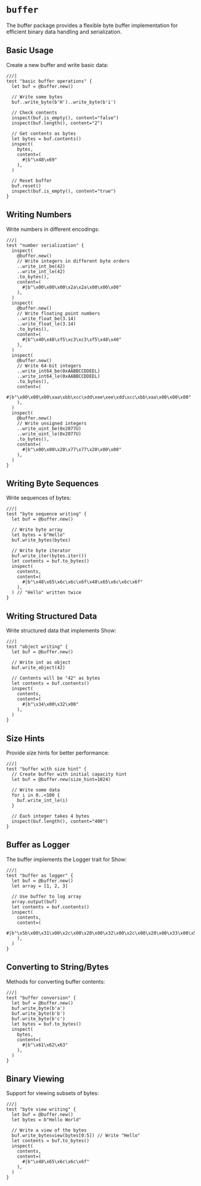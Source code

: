 # `buffer`

The buffer package provides a flexible byte buffer implementation for efficient binary data handling and serialization.

## Basic Usage

Create a new buffer and write basic data:

```moonbit
///|
test "basic buffer operations" {
  let buf = @buffer.new()

  // Write some bytes
  buf..write_byte(b'H')..write_byte(b'i')

  // Check contents
  inspect(buf.is_empty(), content="false")
  inspect(buf.length(), content="2")

  // Get contents as bytes
  let bytes = buf.contents()
  inspect(
    bytes,
    content=(
      #|b"\x48\x69"
    ),
  )

  // Reset buffer
  buf.reset()
  inspect(buf.is_empty(), content="true")
}
```

## Writing Numbers

Write numbers in different encodings:

```moonbit
///|
test "number serialization" {
  inspect(
    @buffer.new()
    // Write integers in different byte orders
    ..write_int_be(42)
    ..write_int_le(42)
    .to_bytes(),
    content=(
      #|b"\x00\x00\x00\x2a\x2a\x00\x00\x00"
    ),
  )
  inspect(
    @buffer.new()
    // Write floating point numbers
    ..write_float_be(3.14)
    ..write_float_le(3.14)
    .to_bytes(),
    content=(
      #|b"\x40\x48\xf5\xc3\xc3\xf5\x48\x40"
    ),
  )
  inspect(
    @buffer.new()
    // Write 64-bit integers
    ..write_int64_be(0xAABBCCDDEEL)
    ..write_int64_le(0xAABBCCDDEEL)
    .to_bytes(),
    content=(
      #|b"\x00\x00\x00\xaa\xbb\xcc\xdd\xee\xee\xdd\xcc\xbb\xaa\x00\x00\x00"
    ),
  )
  inspect(
    @buffer.new()
    // Write unsigned integers
    ..write_uint_be(0x2077U)
    ..write_uint_le(0x2077U)
    .to_bytes(),
    content=(
      #|b"\x00\x00\x20\x77\x77\x20\x00\x00"
    ),
  )
}
```

## Writing Byte Sequences

Write sequences of bytes:

```moonbit
///|
test "byte sequence writing" {
  let buf = @buffer.new()

  // Write byte array
  let bytes = b"Hello"
  buf.write_bytes(bytes)

  // Write byte iterator
  buf.write_iter(bytes.iter())
  let contents = buf.to_bytes()
  inspect(
    contents,
    content=(
      #|b"\x48\x65\x6c\x6c\x6f\x48\x65\x6c\x6c\x6f"
    ),
  ) // "Hello" written twice
}
```

## Writing Structured Data

Write structured data that implements Show:

```moonbit
///|
test "object writing" {
  let buf = @buffer.new()

  // Write int as object
  buf.write_object(42)

  // Contents will be "42" as bytes
  let contents = buf.contents()
  inspect(
    contents,
    content=(
      #|b"\x34\x00\x32\x00"
    ),
  )
}
```

## Size Hints

Provide size hints for better performance:

```moonbit
///|
test "buffer with size hint" {
  // Create buffer with initial capacity hint
  let buf = @buffer.new(size_hint=1024)

  // Write some data
  for i in 0..<100 {
    buf.write_int_le(i)
  }

  // Each integer takes 4 bytes
  inspect(buf.length(), content="400")
}
```

## Buffer as Logger

The buffer implements the Logger trait for Show:

```moonbit
///|
test "buffer as logger" {
  let buf = @buffer.new()
  let array = [1, 2, 3]

  // Use buffer to log array
  array.output(buf)
  let contents = buf.contents()
  inspect(
    contents,
    content=(
      #|b"\x5b\x00\x31\x00\x2c\x00\x20\x00\x32\x00\x2c\x00\x20\x00\x33\x00\x5d\x00"
    ),
  )
}
```

## Converting to String/Bytes

Methods for converting buffer contents:

```moonbit
///|
test "buffer conversion" {
  let buf = @buffer.new()
  buf.write_byte(b'a')
  buf.write_byte(b'b')
  buf.write_byte(b'c')
  let bytes = buf.to_bytes()
  inspect(
    bytes,
    content=(
      #|b"\x61\x62\x63"
    ),
  )
}
```

## Binary Viewing

Support for viewing subsets of bytes:

```moonbit
///|
test "byte view writing" {
  let buf = @buffer.new()
  let bytes = b"Hello World"

  // Write a view of the bytes
  buf.write_bytesview(bytes[0:5]) // Write "Hello"
  let contents = buf.to_bytes()
  inspect(
    contents,
    content=(
      #|b"\x48\x65\x6c\x6c\x6f"
    ),
  )
}
```

